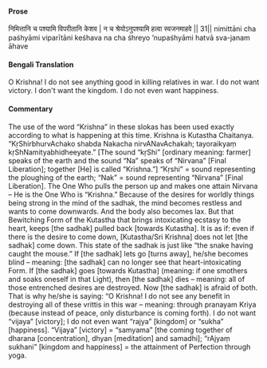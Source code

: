 #### Prose 

निमित्तानि च पश्यामि विपरीतानि केशव |
न च श्रेयोऽनुपश्यामि हत्वा स्वजनमाहवे || 31||
nimittāni cha paśhyāmi viparītāni keśhava
na cha śhreyo ’nupaśhyāmi hatvā sva-janam āhave

 #### Bengali Translation 

O Krishna! I do not see anything good in killing relatives in war. I do not want victory. I don't want the kingdom. I do not even want happiness.

 #### Commentary 

The use of the word “Krishna” in these slokas has been used exactly according to what is happening at this time. Krishna is Kutastha Chaitanya. “KṛShirbhurvAchako shabda Nakacha nirvANavAchakah; tayoraikyaṃ      kṛShNamityabhidheeyate.” [The sound “kṛShi” [ordinary meaning: farmer] speaks of the earth and the sound “Na” speaks of “Nirvana” [Final Liberation]; together [He] is called “Krishna.”] “Kṛshi” = sound representing the ploughing of the earth; “Nak” = sound representing “Nirvana” [Final Liberation]. The One Who pulls the person up and makes one attain Nirvana – He is the One Who is “Krishna.” Because of the desires for worldly things being strong in the mind of the sadhak, the mind becomes restless and wants to come downwards. And the body also becomes lax. But that Bewitching Form of the Kutastha that brings intoxicating ecstasy to the heart, keeps [the sadhak] pulled back [towards Kutastha]. It is as if: even if there is the desire to come down, [Kutastha/Sri Krishna] does not let [the sadhak] come down. This state of the sadhak is just like “the snake having caught the mouse.” If [the sadhak] lets go [turns away], he/she becomes blind – meaning: [the sadhak] can no longer see that heart-intoxicating Form. If [the sadhak] goes [towards Kutastha] (meaning: if one smothers and soaks oneself in that Light), then [the sadhak] dies – meaning: all of those entrenched desires are destroyed. Now [the sadhak] is afraid of both. That is why he/she is saying: “O Krishna! I do not see any benefit in destroying all of these vrittis in this war – meaning: through pranayam Kriya (because instead of peace, only disturbance is coming forth). I do not want “vijaya” [victory]; I do not even want “rajya” [kingdom] or “sukha” [happiness]. “Vijaya” [victory] = “samyama” [the coming together of dharana [concentration], dhyan [meditation] and samadhi]; “rAjyaṃ sukhani” [kingdom and happiness] = the attainment of Perfection through yoga.